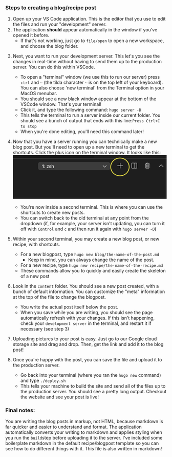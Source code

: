 ### Steps to creating a blog/recipe post

1. Open up your VS Code application. This is the editor that you use to edit the files and run your "development" server.
2. The application **should** appear automatically in the window if you've opened it before.
   - If that's not working, just go to `file/open` to open a new workspace, and choose the blog folder.

3) Next, you want to run your development server. This let's you see the changes in real-time without having to send them up to the production server. You can do this within VSCode.

   - To open a "terminal" window (we use this to run our server) press `ctrl` and `~` (the tilda character `~` is on the top left of your keyboard). You can also choose 'new terminal' from the Terminal option in your MacOS menubar.
   - You should see a new black window appear at the bottom of the VSCode window. That's your terminal!
   - Click it, and type the following command: `hugo server -D`
   - This tells the terminal to run a server inside our current folder. You should see a bunch of output that ends with this line:`Press Ctrl+C to stop`
   - When you're done editing, you'll need this command later!

4) Now that you have a server running you can technically make a new blog post. But you'll need to open up a new terminal to get the shortcuts. Click the plus icon on the terminal window. It looks like this: ![title](./readme/addTerminal.png)

   - You're now inside a second terminal. This is where you can use the shortcuts to create new posts.
   - You can switch back to the old terminal at any point from the dropdown (if, for example, your server isn't updating, you can turn it off with `Control` and `c` and then run it again with `hugo server -D`)

5) Within your second terminal, you may create a new blog post, or new recipe, with shortcuts.

   - For a new blogpost, type `hugo new blog/the-name-of-the-post.md`
     - Keep in mind, you can always change the name of the post.
   - For a new recipe, type `hugo new recipe/the-name-of-the-recipe.md`
   - These commands allow you to quickly and easily create the skeleton of a new post

6) Look in the `content` folder. You should see a new post created, with a bunch of default information. You can customize the "meta" information at the top of the file to change the blogpost.

   - You write the actual post itself below the post.
   - When you save while you are writing, you should see the page automatically refresh with your changes. If this isn't happening, check your `development server` in the terminal, and restart it if necessary (see step 3)

7) Uploading pictures to your post is easy. Just go to our Google cloud storage site and drag and drop. Then, get the link and add it to the blog post!

8) Once you're happy with the post, you can save the file and upload it to the production server.
   - Go back into your terminal (where you ran the `hugo new` command) and type `./deploy.sh`
   - This tells your machine to build the site and send all of the files up to the production server. You should see a pretty long output. Checkout the website and see your post is live!

### Final notes:

You are writing the blog posts in markup, not HTML, because markdown is far quicker and easier to understand and format. The application automatically converts your writing to markdown and applies styling when you run the `build`step before uploading it to the server. I've included some boilerplate markdown in the default recipe/blogpost template so you can see how to do different things with it. This file is also written in markdown!
